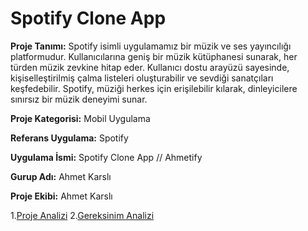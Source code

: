 # Spotify Clone App

**Proje Tanımı:** Spotify isimli uygulamamız bir müzik ve ses yayıncılığı platformudur. Kullanıcılarına geniş bir müzik kütüphanesi sunarak, her türden müzik zevkine hitap eder. Kullanıcı dostu arayüzü sayesinde, kişiselleştirilmiş çalma listeleri oluşturabilir ve sevdiği sanatçıları keşfedebilir. Spotify, müziği herkes için erişilebilir kılarak, dinleyicilere sınırsız bir müzik deneyimi sunar.

**Proje Kategorisi:** Mobil Uygulama

**Referans Uygulama:** Spotify

**Uygulama İsmi:** Spotify Clone App // Ahmetify

**Gurup Adı:** Ahmet Karslı

**Proje Ekibi:** Ahmet Karslı

1.[Proje Analizi](https://github.com/ahmetkarslix/SpotifyCloneApp/blob/main/Readme%20Files/Proje%20Planı.jpg)
2.[Gereksinim Analizi](https://github.com/ahmetkarslix/SpotifyCloneApp/blob/main/Readme%20Files/Gereksinim%20Analizi.txt)
